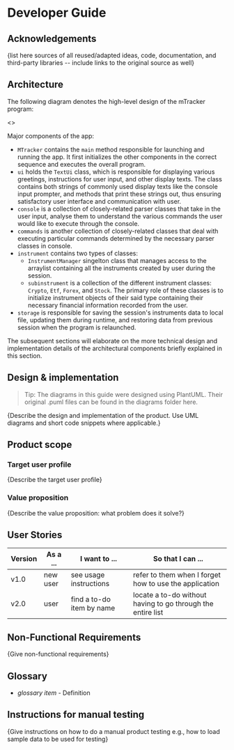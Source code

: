 # Developer Guide

## Acknowledgements

{list here sources of all reused/adapted ideas, code, documentation, and third-party libraries -- include links to the original source as well}

## Architecture

The following diagram denotes the high-level design of the mTracker
program:

<>

Major components of the app:
* `MTracker` contains the `main` method responsible for launching and 
running the app. It first initializes the other components in the correct sequence
  and executes the overall program.
* `ui` holds the `TextUi` class, which is responsible for displaying various greetings, 
instructions for user input, and other display texts. The class contains both
  strings of commonly used display texts like the console input prompter, and 
  methods that print these strings out, thus ensuring satisfactory user interface and 
  communication with user.
* `console` is a collection of closely-related parser classes that take in the user input, analyse them 
to understand the various commands the user would like to execute through the console.
* `commands` is another collection of closely-related classes that deal with 
executing particular commands determined by the necessary parser classes in console.
* `instrument` contains two types of classes:
    * `InstrumentManager` singelton class that manages access to the arraylist containing
    all the instruments created by user during the session.
    * `subinstrument` is a collection of the different instrument classes: `Crypto`, 
    `Etf`, `Forex`, and `Stock`. The primary role of these classes is to initialize instrument
      objects of their said type containing their necessary financial information recorded from the user.
* `storage` is responsible for saving the session's instruments data to local file, updating
them during runtime, and restoring data from previous session when the program is relaunched.

The subsequent sections will elaborate on the more technical design and implementation details of
the architectural components briefly explained in this section.

## Design & implementation

> Tip: The diagrams in this guide were designed using PlantUML.
> Their original .puml files can be found in the diagrams folder here.

{Describe the design and implementation of the product. Use UML diagrams and short code snippets where applicable.}


## Product scope
### Target user profile

{Describe the target user profile}

### Value proposition

{Describe the value proposition: what problem does it solve?}

## User Stories

|Version| As a ... | I want to ... | So that I can ...|
|--------|----------|---------------|------------------|
|v1.0|new user|see usage instructions|refer to them when I forget how to use the application|
|v2.0|user|find a to-do item by name|locate a to-do without having to go through the entire list|

## Non-Functional Requirements

{Give non-functional requirements}

## Glossary

* *glossary item* - Definition

## Instructions for manual testing

{Give instructions on how to do a manual product testing e.g., how to load sample data to be used for testing}
